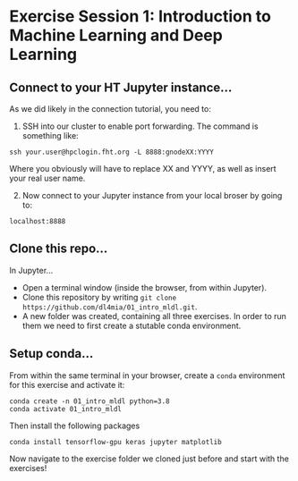 # Exercise Session 1: Introduction to Machine Learning and Deep Learning

## Connect to your HT Jupyter instance...

As we did likely in the connection tutorial, you need to:

1. SSH into our cluster to enable port forwarding. The command is something like:

```
ssh your.user@hpclogin.fht.org -L 8888:gnodeXX:YYYY
```
Where you obviously will have to replace XX and YYYY, as well as insert your real user name.

2. Now connect to your Jupyter instance from your local broser by going to:
```
localhost:8888
```

## Clone this repo...
In Jupyter...
* Open a terminal window (inside the browser, from within Jupyter).
* Clone this repository by writing `git clone https://github.com/dl4mia/01_intro_mldl.git`.
* A new folder was created, containing all three exercises. In order to run them we need to first create a stutable conda environment.

## Setup conda...

From within the same terminal in your browser, create a `conda` environment for this exercise and activate it:

```
conda create -n 01_intro_mldl python=3.8
conda activate 01_intro_mldl
```

Then install the following packages
```
conda install tensorflow-gpu keras jupyter matplotlib
```

Now navigate to the exercise folder we cloned just before and start with the exercises! 
